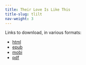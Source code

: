 ```yaml
---
title: Their Love Is Like This
title-slug: tlilt
nav-weight: 3
---
```


Links to download, in various formats:

* [html](their-love-is-like-this.html)
* [epub](their-love-is-like-this.epub)
* [mobi](their-love-is-like-this.mobi)
* [pdf](their-love-is-like-this.pdf)

